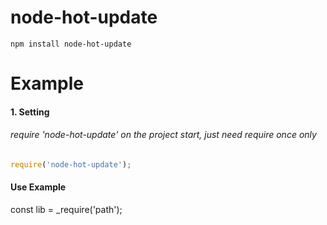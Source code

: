 node-hot-update
=============

    npm install node-hot-update

Example
==============

#### 1. Setting

######  require 'node-hot-update' on the project start, just need require once only

######
```javascript
require('node-hot-update');
```


#### Use Example


const lib = _require('path');
```